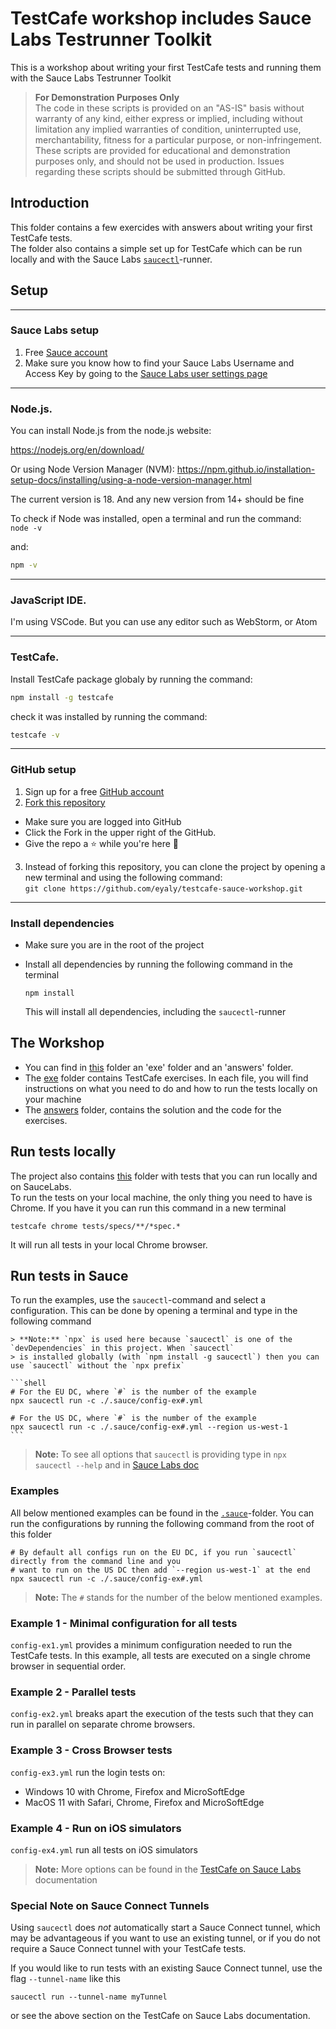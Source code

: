 # TestCafe workshop includes Sauce Labs Testrunner Toolkit
This is a workshop about writing your first TestCafe tests and running them with the Sauce Labs Testrunner Toolkit
> **For Demonstration Purposes Only**\
> The code in these scripts is provided on an "AS-IS" basis without warranty of any kind, either express or implied,
> including without limitation any implied warranties of condition, uninterrupted use, merchantability, fitness for a
> particular purpose, or non-infringement. These scripts are provided for educational and demonstration purposes only,
> and should not be used in production. Issues regarding these scripts should be submitted through GitHub.

## Introduction
This folder contains a few exercides with answers about writing your first TestCafe tests.  
The folder also contains a simple set up for TestCafe which can be run locally and with the Sauce Labs
[`saucectl`](https://docs.saucelabs.com/testrunner-toolkit)-runner.

## Setup  

---
### Sauce Labs setup
1. Free [Sauce account](https://saucelabs.com/sign-up)
2. Make sure you know how to find your Sauce Labs Username and Access Key by going to the [Sauce Labs user settings page](https://app.saucelabs.com/user-settings)

---
### Node.js.  

You can install Node.js from the node.js website: 

https://nodejs.org/en/download/ 

Or using Node Version Manager (NVM): https://npm.github.io/installation-setup-docs/installing/using-a-node-version-manager.html 

The current version is 18. And any new version from 14+ should be fine 

To check if Node was installed, open a terminal and run the command:    
`node -v`

and: 
```bash
npm -v
``` 
---
### JavaScript IDE.  

I'm using VSCode. But you can use any editor such as WebStorm, or Atom 

---
### TestCafe.  

Install TestCafe package globaly by running the command:

```bash
npm install -g testcafe
``` 
check it was installed by running the command:
```bash
testcafe -v
``` 
---
### GitHub setup

1. Sign up for a free [GitHub account](https://github.com/)
2. [Fork this repository](https://docs.github.com/en/get-started/quickstart/fork-a-repo)
 * Make sure you are logged into GitHub
 * Click the Fork in the upper right of the GitHub.
 * Give the repo a ⭐ while you're here 🤩
3. Instead of forking this repository, you can clone the project by opening a new terminal and using the following command:   
 `git clone https://github.com/eyaly/testcafe-sauce-workshop.git`
  
---
### Install dependencies
- Make sure you are in the root of the project
- Install all dependencies by running the following command in the terminal
  
  `npm install`
  
  This will install all dependencies, including the `saucectl`-runner

## The Workshop 
- You can find in [this](https://github.com/eyaly/testcafe-sauce-workshop/tree/main/tests/specs/workshop) folder an 'exe' folder and an 'answers' folder.   
- The [exe](https://github.com/eyaly/testcafe-sauce-workshop/tree/main/tests/specs/workshop/exe) folder contains TestCafe exercises. In each file, you will find instructions on what you need to do and how to run the tests locally on your machine
- The [answers](https://github.com/eyaly/testcafe-sauce-workshop/tree/main/tests/specs/workshop/answers) folder, contains the solution and the code for the exercises.

## Run tests locally
The project also contains [this](https://github.com/eyaly/testcafe-sauce-workshop/tree/main/tests/specs/sauceDemoWebApp) folder with tests that you can run locally and on SauceLabs.   
To run the tests on your local machine, the only thing you need to have is Chrome. If you have it you can run this 
command in a new terminal

    testcafe chrome tests/specs/**/*spec.*

It will run all tests in your local Chrome browser.

## Run tests in Sauce
To run the examples, use the `saucectl`-command and select a configuration. This can be done by opening a terminal and type in the 
following command
   
    > **Note:** `npx` is used here because `saucectl` is one of the `devDependencies` in this project. When `saucectl`
    > is installed globally (with `npm install -g saucectl`) then you can use `saucectl` without the `npx prefix`

    ```shell
    # For the EU DC, where `#` is the number of the example
    npx saucectl run -c ./.sauce/config-ex#.yml
     
    # For the US DC, where `#` is the number of the example
    npx saucectl run -c ./.sauce/config-ex#.yml --region us-west-1
    ```

> **Note:** To see all options that `saucectl` is providing type in `npx saucectl --help` and in [Sauce Labs doc](https://docs.saucelabs.com/web-apps/automated-testing/testcafe/yaml/)


### Examples
All below mentioned examples can be found in the [`.sauce`](./.sauce)-folder. You can run the configurations by running
the following command from the root of this folder

```shell
# By default all configs run on the EU DC, if you run `saucectl` directly from the command line and you
# want to run on the US DC then add `--region us-west-1` at the end
npx saucectl run -c ./.sauce/config-ex#.yml
```

> **Note:** The `#` stands for the number of the below mentioned examples.

### Example 1 - Minimal configuration for all tests
`config-ex1.yml` provides a minimum configuration needed to run the TestCafe tests.
In this example, all tests are executed on a single chrome browser in sequential order.

### Example 2 - Parallel tests
`config-ex2.yml` breaks apart the execution of the tests such that they can run in parallel on separate chrome browsers.

### Example 3 - Cross Browser tests
`config-ex3.yml` run the login tests on:
- Windows 10 with Chrome, Firefox and MicroSoftEdge
- MacOS 11 with Safari, Chrome, Firefox and MicroSoftEdge

### Example 4 - Run on iOS simulators
`config-ex4.yml` run all tests on iOS simulators

> **Note:** More options can be found in the
> [TestCafe on Sauce Labs](https://docs.saucelabs.com/testrunner-toolkit/configuration/testcafe) documentation 

### Special Note on Sauce Connect Tunnels
Using `saucectl` does _not_ automatically start a Sauce Connect tunnel, which may be advantageous if you want to use an existing tunnel, or if you do not require a Sauce Connect tunnel with your TestCafe tests. 

If you would like to run tests with an existing Sauce Connect tunnel, use the flag `--tunnel-name` like this

```
saucectl run --tunnel-name myTunnel 
```

or see the above section on the TestCafe on Sauce Labs documentation.